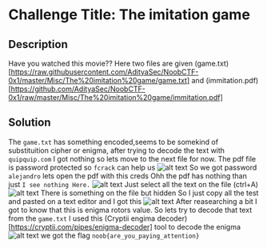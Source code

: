 # Challenge Title: The imitation game

## Description
Have you watched this movie??
Here two files are given (game.txt)[https://raw.githubusercontent.com/AdityaSec/NoobCTF-0x1/master/Misc/The%20imitation%20game/game.txt] and (immitation.pdf)[https://github.com/AdityaSec/NoobCTF-0x1/raw/master/Misc/The%20imitation%20game/immitation.pdf]

## Solution
The `game.txt` has something encoded,seems to be somekind of substituition cipher or enigma, after trying to decode the text with `quipquip.com` I got nothing so lets move to the next file for now.
The pdf file is password protected so `fcrack` can help us
![alt text](https://github.com/karma9874/CTF-Writeups/NoobCTF_0x1/blob/master/Images/imitation_fcrack.JPG "fcrack res")
So we got password `alejandro` lets open the pdf with this creds
Ohh the pdf has nothing than just `I see nothing Here.`
![alt text](https://github.com/karma9874/CTF-Writeups/NoobCTF_0x1/blob/master/Images/imitation_pdf.JPG "Nothing")
Just select all the text on the file (ctrl+A)
![alt text](https://github.com/karma9874/CTF-Writeups/NoobCTF_0x1/blob/master/Images/imitation_hidden.JPG)
There is something on the file but hidden
So I just copy all the test and pasted on a text editor and I got this
![alt text](https://github.com/karma9874/CTF-Writeups/NoobCTF_0x1/blob/master/Images/imitation_token.JPG)
After reasearching a bit I got to know that this is enigma rotors value. So lets try to decode that text from the `game.txt`
I used this (Cryptii engima decoder)[https://cryptii.com/pipes/enigma-decoder] tool to decode the enigma
![alt text](https://github.com/karma9874/CTF-Writeups/NoobCTF_0x1/blob/master/Images/imitatoin_decoded.JPG)
we got the flag `noob{are_you_paying_attention}`